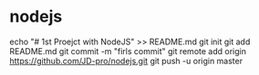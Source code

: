 # nodejs
echo "# 1st Proejct with NodeJS" >> README.md
git init
git add README.md
git commit -m "firls commit"
git remote add origin https://github.com/JD-pro/nodejs.git
git push -u origin master
